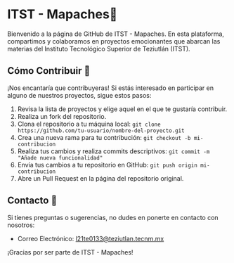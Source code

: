 # ITST - Mapaches🦝


Bienvenido a la página de GitHub de ITST - Mapaches. En esta plataforma, compartimos y colaboramos en proyectos emocionantes que abarcan las materias del Instituto Tecnológico Superior de Teziutlán (ITST).

## Cómo Contribuir 🌟

¡Nos encantaría que contribuyeras! Si estás interesado en participar en alguno de nuestros proyectos, sigue estos pasos:

1. Revisa la lista de proyectos y elige aquel en el que te gustaría contribuir.
2. Realiza un fork del repositorio.
3. Clona el repositorio a tu máquina local: `git clone https://github.com/tu-usuario/nombre-del-proyecto.git`
4. Crea una nueva rama para tu contribución: `git checkout -b mi-contribucion`
5. Realiza tus cambios y realiza commits descriptivos: `git commit -m "Añade nueva funcionalidad"`
6. Envía tus cambios a tu repositorio en GitHub: `git push origin mi-contribucion`
7. Abre un Pull Request en la página del repositorio original.


## Contacto 📧

Si tienes preguntas o sugerencias, no dudes en ponerte en contacto con nosotros:

- Correo Electrónico: [l21te0133@teziutlan.tecnm.mx](mailto:l21te0133@teziutlan.tecnm.mx)

¡Gracias por ser parte de ITST - Mapaches!
